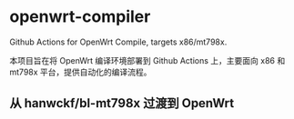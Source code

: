 # openwrt-compiler

Github Actions for OpenWrt Compile, targets x86/mt798x.

本项目旨在将 OpenWrt 编译环境部署到 Github Actions 上，主要面向 x86 和 mt798x 平台，提供自动化的编译流程。

## 从 hanwckf/bl-mt798x 过渡到 OpenWrt
